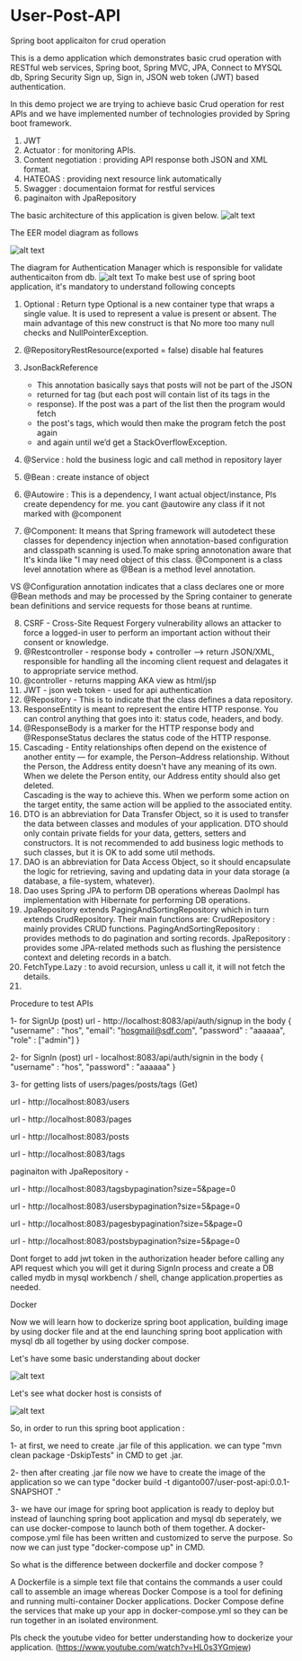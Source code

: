 # User-Post-API
Spring boot applicaiton for crud operation

This is a demo application which demonstrates basic crud operation with RESTful web services, 
Spring boot, Spring MVC, JPA, Connect to MYSQL db, Spring Security  Sign up, Sign in, 
JSON web token (JWT) based authentication. 

In this demo project we are trying to achieve basic Crud operation for rest APIs and we have
implemented number of technologies provided by Spring boot framework.

1) JWT
2) Actuator : for monitoring APIs.
3) Content negotiation : providing API response both JSON and XML format.
4) HATEOAS : providing next resource link automatically
5) Swagger : documentaion format for restful services
6) paginaiton with JpaRepository


The basic architecture of this application is given below. 
![alt text](
https://github.com/FirozHasan007/user-post-api/blob/master/High-Level-Design.png
)


The EER model diagram as follows 

![alt text](
https://github.com/FirozHasan007/user-post-api/blob/master/mydb.png
)

The diagram for Authentication Manager which is responsible for validate authenticaiton from db.
![alt text](
https://github.com/FirozHasan007/user-post-api/blob/master/authmanager.png
)
To make best use of spring boot application, it's mandatory to understand following concepts

1) Optional : Return type Optional is a new container type that wraps a single value. It is used 
    to represent a value is present or absent. The main advantage of this new construct is that 
    No more too many null checks and NullPointerException.
2) @RepositoryRestResource(exported = false) disable hal features
3) JsonBackReference
   	 * This annotation basically says that posts will not be part of the JSON
   	 * returned for tag (but each post will contain list of its tags in the
   	 * response). If the post was a part of the list then the program would fetch
   	 * the post's tags, which would then make the program fetch the post again
   	 * and again until we’d get a StackOverflowException.
   	 
4) @Service : hold the business logic and call method in repository layer
5) @Bean : create instance of object 
6) @Autowire : This is a dependency, I want actual object/instance, Pls create dependency for me. you cant @autowire any
    class if it not marked with @component
7) @Component: It means that Spring framework will autodetect these classes for dependency injection when 
    annotation-based configuration and classpath scanning is used.To make spring annotonation aware that 
    It's kinda like "I may need object of this class. @Component is a class level annotation where as 
    @Bean is a method level annotation.

VS
     @Configuration annotation indicates that a class declares one or more @Bean methods and may be processed 
     by the Spring container to generate bean definitions and service requests for those beans at runtime.
     
     
8) CSRF - Cross-Site Request Forgery vulnerability allows an attacker to force 
    a logged-in user to perform an important action without their consent or knowledge.
9) @Restcontroller - response body + controller --> return JSON/XML, responsible for handling all the incoming client
    request and delagates it to appropriate service method. 
10) @controller - returns mapping AKA view as html/jsp
11) JWT - json web token - used for api authentication 
12) @Repository - This is to indicate that the class defines a data repository.
13) ResponseEntity is meant to represent the entire HTTP response. 
    You can control anything that goes into it: status code, headers, and body.
14) @ResponseBody is a marker for the HTTP response body and @ResponseStatus declares the 
    status code of the HTTP response.
15) Cascading - Entity relationships often depend on the existence of another entity — for example, 
    the Person–Address relationship. Without the Person, the Address entity doesn't have any meaning of 
    its own. When we delete the Person entity, our Address entity should also get deleted.        
    Cascading is the way to achieve this. When we perform some action on the target entity, 
    the same action will be applied to the associated entity.
17) DTO is an abbreviation for Data Transfer Object, 
    so it is used to transfer the data between classes and modules of your application. 
    DTO should only contain private fields for your data, getters, setters and constructors. 
    It is not recommended to add business logic methods to such classes, but it is OK to add 
    some util methods. 
18) DAO is an abbreviation for Data Access Object, 
    so it should encapsulate the logic for retrieving, saving and updating data in your
    data storage (a database, a file-system, whatever).
19) Dao uses Spring JPA to perform DB operations whereas DaoImpl has implementation with 
    Hibernate for performing DB operations.
20) JpaRepository extends PagingAndSortingRepository which in turn extends CrudRepository.
    Their main functions are:
    CrudRepository : mainly provides CRUD functions.
    PagingAndSortingRepository : provides methods to do pagination and sorting records.
    JpaRepository : provides some JPA-related methods such as flushing the persistence context and deleting records in a batch.
21) FetchType.Lazy : to avoid recursion, unless u call it, it will not fetch the details.
22) 

Procedure to test APIs

1- for SignUp (post)
 url - http://localhost:8083/api/auth/signup
 in the body 
 {
 "username" : "hos",
 "email": "hosgmail@sdf.com",
 "password" : "aaaaaa",
 "role" : ["admin"]
 }
 
 2- for SignIn (post)
 url - localhost:8083/api/auth/signin
 in the body 
 {
 "username" : "hos",
 "password" : "aaaaaa"
 }
 
 3- for getting lists of users/pages/posts/tags (Get)
 
 url - http://localhost:8083/users
 
 url - http://localhost:8083/pages
 
 url - http://localhost:8083/posts
 
 url - http://localhost:8083/tags
 
 paginaiton with JpaRepository - 
 
 url - http://localhost:8083/tagsbypagination?size=5&page=0
 
 url - http://localhost:8083/usersbypagination?size=5&page=0
 
 url - http://localhost:8083/pagesbypagination?size=5&page=0
 
 url - http://localhost:8083/postsbypagination?size=5&page=0
 
 
 
 
 Dont forget to add jwt token in the authorization header before calling any API request which
  you will get it during SignIn process and create a DB called mydb in mysql workbench / shell,
  change application.properties as needed.
  
  Docker 
  
  Now we will learn how to dockerize spring boot application, building image by using docker file and at the end 
  launching spring boot application with mysql db all together by using docker compose.
  
  Let's have some basic understanding about docker
  
  ![alt text](
  https://github.com/FirozHasan007/user-post-api/blob/master/DockerMainPurpose.jpg
  )
  
  Let's see what docker host is consists of 
  
  ![alt text](
  https://github.com/FirozHasan007/user-post-api/blob/master/DockerHost.jpg
  )
  
  So, in order to run this spring boot application :
  
  1- at first, we need to create .jar file of this application. we can type "mvn clean package -DskipTests" in CMD to get .jar.
  
  2- then after creating .jar file now we have to create the image of the application so we can type 
  "docker build -t diganto007/user-post-api:0.0.1-SNAPSHOT ."
  
  3- we have our image for spring boot application is ready to deploy but instead of launching spring boot application 
  and mysql db seperately, we can use docker-compose to launch both of them together. A docker-compose.yml file has been
  written and customized to serve the purpose. So now we can just type "docker-compose up" in CMD.
  
  So what is the difference between dockerfile and docker compose ?
  
  A Dockerfile is a simple text file that contains the commands a user could call to assemble an image whereas 
  Docker Compose is a tool for defining and running multi-container Docker applications. Docker Compose define 
  the services that make up your app in docker-compose.yml so they can be run together in an isolated environment.
  
  Pls check the youtube video for better understanding how to dockerize your application. (https://www.youtube.com/watch?v=HL0s3YGmjew)
  
  
